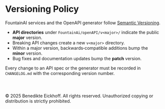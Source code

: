 # Versioning Policy

FountainAI services and the OpenAPI generator follow [Semantic Versioning](https://semver.org/).

- **API directories** under `FountainAi/openAPI/v<major>/` indicate the public **major** version.
- Breaking API changes create a new `v<major>` directory.
- Within a major version, backwards‑compatible additions bump the **minor** version.
- Bug fixes and documentation updates bump the **patch** version.

Every change to an API spec or the generator must be recorded in `CHANGELOG.md` with the corresponding version number.

```



```
© 2025 Benedikte Eickhoff. All rights reserved.
Unauthorized copying or distribution is strictly prohibited.
```
